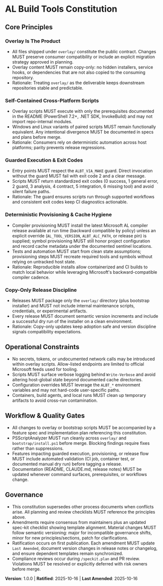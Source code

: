<!-- Sync Impact Report
Version change: 0.0.0 → 1.0.0
Modified principles: (initial publication)
Added sections: Core Principles, Operational Constraints, Workflow & Quality Gates, Governance
Removed sections: None
Templates requiring updates:
- ✅ .specify/templates/plan-template.md
- ✅ .specify/templates/spec-template.md
- ✅ .specify/templates/tasks-template.md
- ✅ .specify/memory/constitution_update_checklist.md
Follow-up TODOs: None
-->

# AL Build Tools Constitution

## Core Principles

### Overlay Is The Product
- All files shipped under `overlay/` constitute the public contract. Changes MUST preserve consumer compatibility or include an explicit migration strategy approved in planning.
- Overlay content MUST remain copy-only: no hidden installers, service hooks, or dependencies that are not also copied to the consuming repository.
- Rationale: Treating `overlay/` as the deliverable keeps downstream repositories stable and predictable.

### Self-Contained Cross-Platform Scripts
- Overlay scripts MUST execute with only the prerequisites documented in the README (PowerShell 7.2+, .NET SDK, InvokeBuild) and may not import repo-internal modules.
- Windows and Linux variants of paired scripts MUST remain functionally equivalent. Any intentional divergence MUST be documented in specs and plans before merge.
- Rationale: Consumers rely on deterministic automation across host platforms; parity prevents release regressions.

### Guarded Execution & Exit Codes
- Entry points MUST respect the `ALBT_VIA_MAKE` guard. Direct invocation without the guard MUST fail with exit code 2 and a clear message.
- Scripts MUST return standardized exit codes (0 success, 1 general error, 2 guard, 3 analysis, 4 contract, 5 integration, 6 missing tool) and avoid silent failure paths.
- Rationale: The guard ensures scripts run through supported workflows and consistent exit codes keep CI diagnostics actionable.

### Deterministic Provisioning & Cache Hygiene
- Compiler provisioning MUST install the latest Microsoft AL compiler release available at run time (backward compatible by policy) unless an explicit override (`AL_TOOL_VERSION`, `ALBT_ALC_PATH`, or release pin) is supplied; symbol provisioning MUST still honor project configuration and record cache metadata under the documented sentinel locations.
- Tests and automation MUST start from clean state assumptions; provisioning steps MUST recreate required tools and symbols without relying on untracked host state.
- Rationale: Reproducible installs allow containerized and CI builds to match local behavior while leveraging Microsoft's backward-compatible compiler cadence.

### Copy-Only Release Discipline
- Releases MUST package only the `overlay/` directory (plus bootstrap installer) and MUST not include internal maintenance scripts, credentials, or experimental artifacts.
- Every release MUST document semantic version increments and include a successful dry run of the installer on a clean environment.
- Rationale: Copy-only updates keep adoption safe and version discipline signals compatibility expectations.

## Operational Constraints

- No secrets, tokens, or undocumented network calls may be introduced within overlay scripts. Allow-listed endpoints are limited to official Microsoft feeds used for tooling.
- Scripts MUST surface verbose logging behind `Write-Verbose` and avoid altering host-global state beyond documented cache directories.
- Configuration overrides MUST leverage the `ALBT_*` environment variables and may not hard-code user-specific paths.
- Containers, build agents, and local runs MUST clean up temporary artifacts to avoid cross-run contamination.

## Workflow & Quality Gates

- All changes to overlay or bootstrap scripts MUST be accompanied by a feature spec and implementation plan referencing this constitution.
- PSScriptAnalyzer MUST run cleanly across `overlay/` and `bootstrap/install.ps1` before merge. Blocking findings require fixes rather than suppressions.
- Features impacting guarded execution, provisioning, or release flow MUST include automated validation (CI job, container test, or documented manual dry run) before tagging a release.
- Documentation (README, CLAUDE.md, release notes) MUST be updated whenever command surfaces, prerequisites, or workflows change.

## Governance

- This constitution supersedes other process documents when conflicts arise. All planning and review checklists MUST reference the principles above.
- Amendments require consensus from maintainers plus an updated spec-kit checklist showing template alignment. Material changes MUST follow semantic versioning: major for incompatible governance shifts, minor for new principles/sections, patch for clarifications.
- Ratification occurs on first publication. Each amendment MUST update `Last Amended`, document version changes in release notes or changelog, and ensure dependent templates remain synchronized.
- Compliance reviews occur during `/speckit.plan` and PR review. Violations MUST be resolved or explicitly deferred with risk owners before merge.

**Version**: 1.0.0 | **Ratified**: 2025-10-16 | **Last Amended**: 2025-10-16
